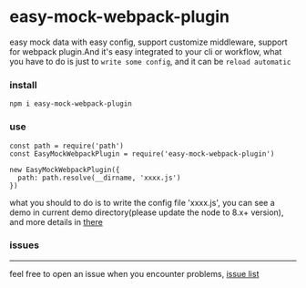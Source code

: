 # easy-mock-webpack-plugin
easy mock data with easy config, support customize middleware, support for webpack plugin.And it's easy integrated to your cli or workflow, what you have to do is just to `write some config`, and it can be `reload automatic`

### install
```
npm i easy-mock-webpack-plugin
```

### use
```
const path = require('path')
const EasyMockWebpackPlugin = require('easy-mock-webpack-plugin')

new EasyMockWebpackPlugin({
  path: path.resolve(__dirname, 'xxxx.js')
})
```

what you should to do is to write the config file 'xxxx.js', you can see a demo in current demo directory(please update the node to 8.x+ version), and more details in [there](https://github.com/nwa2018/easy-config-mock)

### issues
-----------
feel free to open an issue when you encounter problems, [issue list](https://github.com/nwa2018/easy-mock-webpack-plugin/issues)
